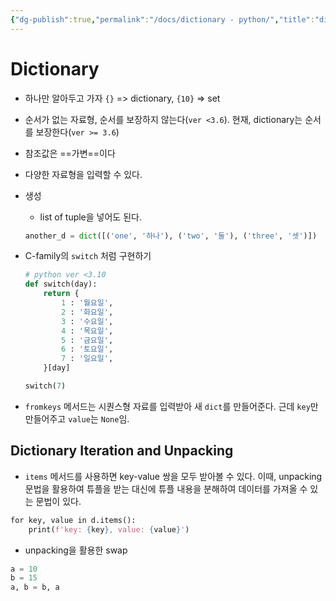 ```yaml
---
{"dg-publish":true,"permalink":"/docs/dictionary - python/","title":"dictionary - python"}
---
```



# Dictionary

- 하나만 알아두고 가자 `{}` => dictionary, `{10}` => set
- 순서가 없는 자료형, 순서를 보장하지 않는다(`ver <3.6`). 현재, dictionary는 순서를 보장한다(`ver >= 3.6`)
- 참조값은 ==가변==이다
- 다양한 자료형을 입력할 수 있다.
- 생성
	- list of tuple을 넣어도 된다. 

	```python
	another_d = dict([('one', '하나'), ('two', '둘'), ('three', '셋')])
	```

- C-family의 `switch` 처럼 구현하기

	```python
	# python ver <3.10
	def switch(day):
	    return {
	        1 : '월요일',
	        2 : '화요일',
	        3 : '수요일',
	        4 : '목요일',
	        5 : '금요일',
	        6 : '토요일',
	        7 : '일요일',
	    }[day]
	
	switch(7)
	```

- `fromkeys` 메서드는 시퀀스형 자료를 입력받아 새 `dict`를 만들어준다. 근데 `key`만 만들어주고 `value`는 `None`임. 

## Dictionary Iteration and Unpacking

- `items` 메서드를 사용하면 key-value 쌍을 모두 받아볼 수 있다. 이때, unpacking 문법을 활용하여 튜플을 받는 대신에 튜플 내용을 분해하여 데이터를 가져올 수 있는 문법이 있다.

```python
for key, value in d.items():
    print(f'key: {key}, value: {value}')
```

- unpacking을 활용한 swap

```python
a = 10
b = 15
a, b = b, a
```
